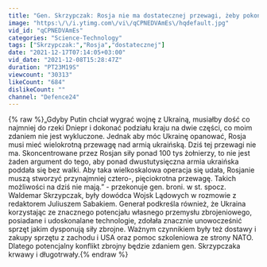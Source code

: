 ```yaml
---
title: "Gen. Skrzypczak: Rosja nie ma dostatecznej przewagi, żeby pokonać Ukrainę"
image: "https:\/\/i.ytimg.com\/vi\/qCPNEDVAmEs\/hqdefault.jpg"
vid_id: "qCPNEDVAmEs"
categories: "Science-Technology"
tags: ["Skrzypczak:","Rosja","dostatecznej"]
date: "2021-12-17T07:14:05+03:00"
vid_date: "2021-12-08T15:28:47Z"
duration: "PT23M19S"
viewcount: "30313"
likeCount: "684"
dislikeCount: ""
channel: "Defence24"
---
```

{% raw %}„Gdyby Putin chciał wygrać wojnę z Ukrainą, musiałby dość co najmniej do rzeki Dniepr i dokonać podziału kraju na dwie części, co moim zdaniem nie jest wykluczone. Jednak aby móc Ukrainę opanować, Rosja musi mieć wielokrotną przewagę nad armią ukraińską. Dziś tej przewagi nie ma. Skoncentrowane przez Rosjan siły ponad 100 tys żołnierzy, to nie jest żaden argument do tego, aby ponad dwustutysięczna armia ukraińska poddała się bez walki. Aby taka wielkoskalowa operacja się udała, Rosjanie muszą stworzyć przynajmniej cztero-, pięciokrotna przewagę. Takich możliwości na dziś nie mają.” - przekonuje gen. broni. w st. spocz. Waldemar Skrzypczak, były dowódca Wojsk Lądowych w rozmowie z redaktorem Juliuszem Sabakiem. Generał podkreśla również, że Ukraina korzystając ze znacznego potencjału własnego przemysłu zbrojeniowego, posiadane i udoskonalane technologie, zdołała znacznie unowocześnić sprzęt jakim dysponują siły zbrojne. Ważnym czynnikiem były też dostawy i zakupy sprzętu z zachodu i USA oraz pomoc szkoleniowa ze strony NATO. Dlatego potencjalny konflikt zbrojny będzie zdaniem gen. Skrzypczaka krwawy i długotrwały.{% endraw %}
